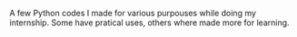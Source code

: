 A few Python codes I made for various purpouses while doing my internship. Some have pratical uses, others where made more for learning.
